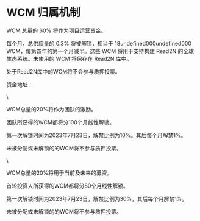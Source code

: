 # WCM 归属机制

WCM 总量的 60% 将作为项目运营资金。

每个月，总供应量的 0.3% 将被解锁，相当于 18undefined000undefined000 WCM，每第四年的第一个月减半。这些 WCM 将用于支持构建 Read2N 的全球生态系统。未使用的 WCM 将保存在 Read2N 库中。

处于Read2N库中的WCM将不会参与质押投票。

资金地址：

\


WCM总量的20%将作为团队的激励。

团队所获得的WCM都将分100个月线性解锁。

第一次解锁时间为2023年7月23日，解禁比例为10%。其后每个月解禁1%。

未被分配或未解锁的的WCM将不参与质押投票。

\


WCM总量的20%将用于当前及未来的募资。

首轮投资人所获得的WCM都将分80个月线性解锁。

第一次解锁时间为2023年7月23日，解禁比例为30%，其后每个月解禁1%。

未被分配或未解锁的的WCM将不参与质押投票。
